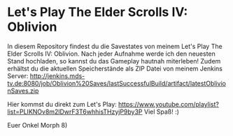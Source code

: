 Let's Play The Elder Scrolls IV: Oblivion
=========================================

In diesem Repository findest du die Savestates von meinem Let's Play The Elder Scrolls IV: Oblivion.
Nach jeder Aufnahme werde ich den neuesten Stand hochladen, so kannst du das Gameplay hautnah miterleben!
Zudem erhältst du die aktuellen Speicherstände als ZIP Datei von meinem Jenkins Server: http://jenkins.mds-tv.de:8080/job/Oblivion%20Saves/lastSuccessfulBuild/artifact/latestOblivionSaves.zip

Hier kommst du direkt zum Let's Play: https://www.youtube.com/playlist?list=PLIKNOv8m2lDwrF3T6whhisTHzyjP9by3P
Viel Spaß! :)

Euer Onkel Morph 8)
